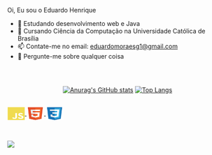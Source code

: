 Oi, Eu sou o Eduardo Henrique

- 🌱 Estudando desenvolvimento web e Java
- 🌱 Cursando Ciência da Computação na Universidade Católica de Brasília
- 📫 Contate-me no email: eduardomoraesg1@gmail.com
- 💬 Pergunte-me sobre qualquer coisa
##

<br>
<div align="center">

  <a href="https://github.com/DuduHenriqueMg">
  
[![Anurag's GitHub stats](https://github-readme-stats.vercel.app/api?username=DuduHenriqueMg&show_icons=true&theme=dark)](https://github.com/DuduHenriqueMg/github-readme-stats)
[![Top Langs](https://github-readme-stats.vercel.app/api/top-langs/?username=DuduHenriqueMg&layout=compact&show_icons=true&theme=dark)](https://github.com/DuduHenriqueMg/github-readme-stats)
  
</div>

<div style="display: inline_block"><br>
  <a href="https://github.com/DuduHenriqueMg">
  <img align="center" height="30" width="40" src="https://raw.githubusercontent.com/devicons/devicon/master/icons/javascript/javascript-plain.svg">
  <img align="center" height="30" width="40" src="https://raw.githubusercontent.com/devicons/devicon/master/icons/html5/html5-original.svg">
  <img align="center" height="30" width="40" src="https://raw.githubusercontent.com/devicons/devicon/master/icons/css3/css3-original.svg">
</div>

##

<div style="display: inline_block"><br>
  <a href = "mailto:eduardomoraesg1@gmail.com"><img src="https://img.shields.io/badge/-Gmail-%23333?style=for-the-badge&logo=gmail&logoColor=white" target="_blank"></a>
</div>


